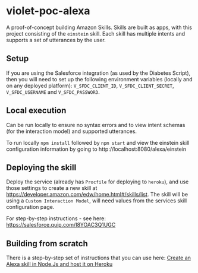 # violet-poc-alexa

A proof-of-concept building Amazon Skills. Skills are built as apps, with this
project consisting of the `einstein` skill. Each skill has multiple intents and
supports a set of utterances by the user.

## Setup

If you are using the Salesforce integration (as used by the Diabetes Script),
then you will need to set up the following environment variables (locally and on
any deployed platform): `V_SFDC_CLIENT_ID`, `V_SFDC_CLIENT_SECRET`,
`V_SFDC_USERNAME` and `V_SFDC_PASSWORD`.


## Local execution

Can be run locally to ensure no syntax errors and to view intent schemas (for
the interaction model) and supported utterances.

To run locally `npm install` followed by `npm start`
and view the einstein skill configuration information by going to
 http://localhost:8080/alexa/einstein

## Deploying the skill

Deploy the service (already has `Procfile` for deploying to `heroku`), and use
those settings to create a new skill at
https://developer.amazon.com/edw/home.html#/skills/list. The skill will be
using a `Custom Interaction Model`, will need values from the services skill
configuration page.

For step-by-step instructions - see here: https://salesforce.quip.com/I8YOAC3Q1UGC

## Building from scratch

There is a step-by-step set of instructions that you can use here: [Create an Alexa skill in Node.Js and host it on Heroku](https://iwritecrappycode.wordpress.com/2016/04/01/create-an-alexa-skill-in-node-js-and-hosting-it-on-heroku/)
